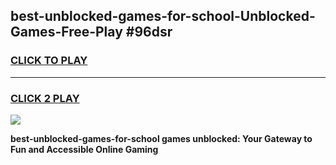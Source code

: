 
## best-unblocked-games-for-school-Unblocked-Games-Free-Play #96dsr
<h3>
<a href="https://us.freeplayer.one?title=best-unblocked-games-for-school&ref=9M">CLICK TO PLAY</a></h3>
<hr>

<h3>
<a href="https://us.freeplayer.one?title=best-unblocked-games-for-school&ref=9M">CLICK 2 PLAY</a>
  
</h3>

<a href="https://us.freeplayer.one?title=best-unblocked-games-for-school&ref=9M"><img src="https://clearcache.store/games.png"></a>


**best-unblocked-games-for-school games unblocked: Your Gateway to Fun and Accessible Online Gaming**
